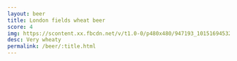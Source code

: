 ```yaml
---
layout: beer
title: London fields wheat beer
score: 4
img: https://scontent.xx.fbcdn.net/v/t1.0-0/p480x480/947193_10151694532673745_349270642_n.jpg?oh=94788df4d342ed18003254d6a945c827&oe=59206922
desc: Very wheaty
permalink: /beer/:title.html
---
```

